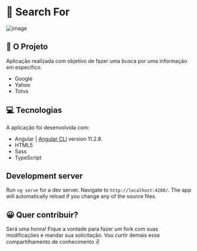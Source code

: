 # :mag_right: Search For

![image](https://user-images.githubusercontent.com/47336657/117664105-c76d8480-b177-11eb-9e02-b60b8e92cb85.png)


## :page_with_curl: O Projeto
Aplicação realizada com objetivo de fazer uma busca por uma informação em específico.

- Google
- Yahoo
- Totvs

## :computer: Tecnologias
A aplicação foi desenvolvida com: 
- Angular | [Angular CLI](https://github.com/angular/angular-cli) version 11.2.8.
- HTML5
- Sass
- TypeScript

## Development server

Run `ng serve` for a dev server. Navigate to `http://localhost:4200/`. The app will automatically reload if you change any of the source files.

## :grinning: Quer contribuir?
Será uma honra! Fique a vontade para fazer um fork com suas modificações e mandar sua solicitação. Vou curtir demais esse compartilhamento de conhecimento :v:
